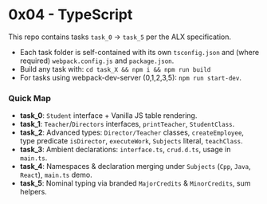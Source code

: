 # 0x04 - TypeScript

This repo contains tasks `task_0` → `task_5` per the ALX specification.

- Each task folder is self-contained with its own `tsconfig.json` and (where required) `webpack.config.js` and `package.json`.
- Build any task with: `cd task_X && npm i && npm run build`  
- For tasks using webpack-dev-server (0,1,2,3,5): `npm run start-dev`.

### Quick Map
- **task_0**: `Student` interface + Vanilla JS table rendering.
- **task_1**: `Teacher`/`Directors` interfaces, `printTeacher`, `StudentClass`.
- **task_2**: Advanced types: `Director/Teacher` classes, `createEmployee`, type predicate `isDirector`, `executeWork`, `Subjects` literal, `teachClass`.
- **task_3**: Ambient declarations: `interface.ts`, `crud.d.ts`, usage in `main.ts`.
- **task_4**: Namespaces & declaration merging under `Subjects` (`Cpp`, `Java`, `React`), `main.ts` demo.
- **task_5**: Nominal typing via branded `MajorCredits` & `MinorCredits`, sum helpers.
